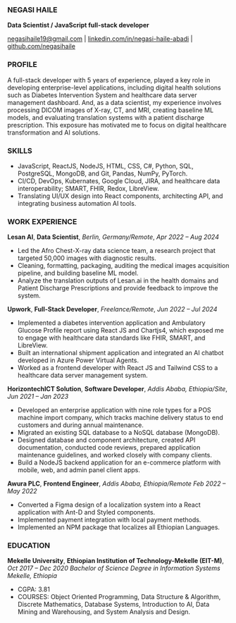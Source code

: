 ### NEGASI HAILE
**Data Scientist / JavaScript full-stack developer**

[negasihaile19@gmail.com](https://mail.google.com/mail/?extsrc=mailto&url=mailto:negasihaile.abadi@gmail.com) | [linkedin.com/in/negasi-haile-abadi](https://www.linkedin/in/negasi-haile-abadi) | [github.com/negasihaile](https://github.com/NegasiHaile)

### PROFILE

A full-stack developer with 5 years of experience, played a key role in developing enterprise-level applications, including digital health solutions such as Diabetes Intervention System and healthcare data server management dashboard. And, as a data scientist, my experience involves processing DICOM images of X-ray, CT, and MRI, creating baseline ML models, and evaluating translation systems with a patient discharge prescription. This exposure has motivated me to focus on digital healthcare transformation and AI solutions.

### SKILLS

- JavaScript, ReactJS, NodeJS, HTML, CSS, C#, Python, SQL, PostgreSQL, MongoDB, and Git, Pandas, NumPy, PyTorch.
- CI/CD, DevOps, Kubernates, Google Cloud, JIRA, and healthcare data interoperability; SMART, FHIR, Redox, LibreView.
- Translating UI/UX design into React components, architecting API, and integrating business automation AI tools.

### WORK EXPERIENCE

**Lesan AI**, **Data Scientist**, _Berlin, Germany/Remote_, _Apr 2022 – Aug 2024_
- Led the Afro Chest-X-ray data science team, a research project that targeted 50,000 images with diagnostic results.
- Cleaning, formatting, packaging, auditing the medical images acquisition pipeline, and building baseline ML model.
- Analyze the translation outputs of Lesan.ai in the health domains and Patient Discharge Prescriptions and provide feedback to improve the system.

**Upwork**, **Full-Stack Developer**, _Freelance/Remote_, _Jun 2022 – Jul 2024_
- Implemented a diabetes intervention application and Ambulatory Glucose Profile report using React JS and Chartjs4, which exposed me to engage with healthcare data standards like FHIR, SMART, and LibreView.
- Built an international shipment application and integrated an AI chatbot developed in Azure Power Virtual Agents.
- Worked as a frontend developer with React JS and Tailwind CSS to a healthcare data server management system.

**HorizontechICT Solution**, **Software Developer**, _Addis Ababa, Ethiopia/Site_, _Jun 2021 – Jan 2023_
- Developed an enterprise application with nine role types for a POS machine import company, which tracks machine delivery status to end customers and during annual maintenance.
- Migrated an existing SQL database to a NoSQL database (MongoDB).
- Designed database and component architecture, created API documentation, conducted code reviews, prepared application maintenance guidelines, and worked closely with company clients.
- Build a NodeJS backend application for an e-commerce platform with mobile, web, and admin panel client apps.

**Awura PLC**, **Frontend Engineer**, _Addis Ababa, Ethiopia/Remote_ _Feb 2022 – May 2022_
- Converted a Figma design of a localization system into a React application with Ant-D and Styled components.
- Implemented payment integration with local payment methods.
- Implemented an NPM package that localizes all Ethiopian Languages.

### EDUCATION

**Mekelle University**, **Ethiopian Institution of Technology-Mekelle (EIT-M)**, _Oct 2017 – Dec 2020_
_Bachelor of Science Degree in Information Systems Mekelle, Ethiopia_
- CGPA: 3.81
- COURSES: Object Oriented Programming, Data Structure & Algorithm, Discrete Mathematics, Database Systems, Introduction to AI, Data Mining and Warehousing, and System Analysis and Design.
